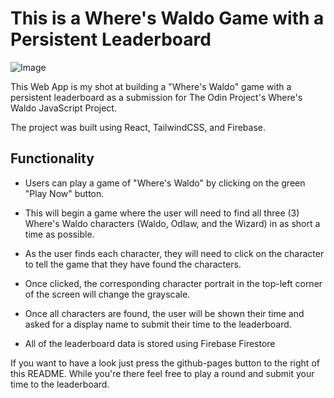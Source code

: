 # This is a Where's Waldo Game with a Persistent Leaderboard

![Image](wheres-waldo/src/Resources/Screencap/wheresWaldo2.png)

This Web App is my shot at building a "Where's Waldo" game with a persistent leaderboard as a submission for The Odin Project's Where's Waldo JavaScript Project.

The project was built using React, TailwindCSS, and Firebase.

## Functionality

- Users can play a game of "Where's Waldo" by clicking on the green "Play Now" button.

- This will begin a game where the user will need to find all three (3) Where's Waldo characters (Waldo, Odlaw, and the Wizard) in as short a time as possible.

- As the user finds each character, they will need to click on the character to tell the game that they have found the characters.

- Once clicked, the corresponding character portrait in the top-left corner of the screen will change the grayscale.

- Once all characters are found, the user will be shown their time and asked for a display name to submit their time to the leaderboard.

- All of the leaderboard data is stored using Firebase Firestore

If you want to have a look just press the github-pages button to the right of this README. While you're there feel free to play a round and submit your time to the leaderboard.


